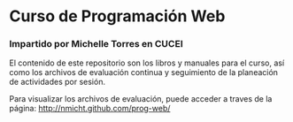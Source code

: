 # Curso de Programación Web
### Impartido por Michelle Torres en CUCEI

El contenido de este repositorio son los libros y manuales para el curso, así como los archivos de evaluación continua y seguimiento de la planeación de actividades por sesión.

Para visualizar los archivos de evaluación, puede acceder a traves de la página: http://nmicht.github.com/prog-web/
